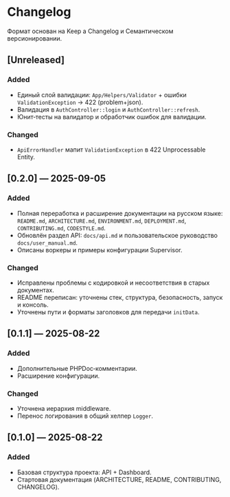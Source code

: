 # Changelog

Формат основан на Keep a Changelog и Семантическом версионировании.

## [Unreleased]

### Added
- Единый слой валидации: `App/Helpers/Validator` + ошибки `ValidationException` → 422 (problem+json).
- Валидация в `AuthController::login` и `AuthController::refresh`.
- Юнит‑тесты на валидатор и обработчик ошибок для валидации.

### Changed
- `ApiErrorHandler` мапит `ValidationException` в 422 Unprocessable Entity.

## [0.2.0] — 2025-09-05

### Added
- Полная переработка и расширение документации на русском языке: `README.md`, `ARCHITECTURE.md`, `ENVIRONMENT.md`, `DEPLOYMENT.md`, `CONTRIBUTING.md`, `CODESTYLE.md`.
- Обновлён раздел API: `docs/api.md` и пользовательское руководство `docs/user_manual.md`.
- Описаны воркеры и примеры конфигурации Supervisor.

### Changed
- Исправлены проблемы с кодировкой и несоответствия в старых документах.
- README переписан: уточнены стек, структура, безопасность, запуск и консоль.
- Уточнены пути и форматы заголовков для передачи `initData`.

## [0.1.1] — 2025-08-22

### Added
- Дополнительные PHPDoc‑комментарии.
- Расширение конфигурации.

### Changed
- Уточнена иерархия middleware.
- Перенос логирования в общий хелпер `Logger`.

## [0.1.0] — 2025-08-22

### Added
- Базовая структура проекта: API + Dashboard.
- Стартовая документация (ARCHITECTURE, README, CONTRIBUTING, CHANGELOG).
